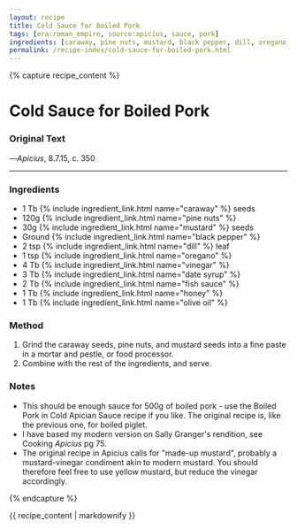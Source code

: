 ```yaml
---
layout: recipe
title: Cold Sauce for Boiled Pork
tags: [era:roman_empire, source:apicius, sauce, pork]
ingredients: [caraway, pine nuts, mustard, black pepper, dill, oregano, vinegar, date syrup, fish sauce, honey, olive oil]
permalink: /recipe-index/cold-sauce-for-boiled-pork.html
---
```


{% capture recipe_content %}
# Cold Sauce for Boiled Pork

### Original Text
<!-- TODO: Add original Latin text from Apicius 8.7.15 -->

<!-- TODO: Add English translation -->

—*Apicius*, 8.7.15, c. 350

___

<!-- TODO: Add description paragraph about cold sauces in Roman cuisine -->

### Ingredients
- 1 Tb {% include ingredient_link.html name="caraway" %} seeds
- 120g {% include ingredient_link.html name="pine nuts" %}
- 30g {% include ingredient_link.html name="mustard" %} seeds
- Ground {% include ingredient_link.html name="black pepper" %}
- 2 tsp {% include ingredient_link.html name="dill" %} leaf
- 1 tsp {% include ingredient_link.html name="oregano" %}
- 4 Tb {% include ingredient_link.html name="vinegar" %}
- 3 Tb {% include ingredient_link.html name="date syrup" %}
- 2 Tb {% include ingredient_link.html name="fish sauce" %}
- 1 Tb {% include ingredient_link.html name="honey" %}
- 1 Tb {% include ingredient_link.html name="olive oil" %}

### Method
1. Grind the caraway seeds, pine nuts, and mustard seeds into a fine paste in a mortar and pestle, or food processor.
2. Combine with the rest of the ingredients, and serve.

### Notes
- This should be enough sauce for 500g of boiled pork - use the Boiled Pork in Cold Apician Sauce recipe if you like. The original recipe is, like the previous one, for boiled piglet.
- I have based my modern version on Sally Granger's rendition, see Cooking *Apicius* pg 75.
- The original recipe in Apicius calls for "made-up mustard", probably a mustard-vinegar condiment akin to modern mustard. You should therefore feel free to use yellow mustard, but reduce the vinegar accordingly.

{% endcapture %}

{{ recipe_content | markdownify }}